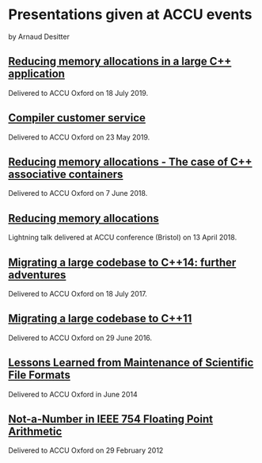 # Presentations given at ACCU events #

by Arnaud Desitter


## [Reducing memory allocations in a large C++ application](ReducingMemoryAllocations_ACCU_2019.pdf)
Delivered to ACCU Oxford on 18 July 2019.

## [Compiler customer service](Compiler_Customer_Service_ACCU_2019.pdf)

Delivered to ACCU Oxford on 23 May 2019.

## [Reducing memory allocations - The case of C++ associative containers](ReducingMemoryAllocations-allocators_ACCU_Oxford_2018.pdf)

Delivered to ACCU Oxford on 7 June 2018.

## [Reducing memory allocations](ReducingMemoryAllocations_ACCU2018.pdf)

Lightning talk delivered at ACCU conference (Bristol) on 13 April 2018.

## [Migrating a large codebase to C++14: further adventures](Migrating_large_cpp14-further-adventures.pdf)

Delivered to ACCU Oxford on 18 July 2017.

## [Migrating a large codebase to C++11](Migrating_large_cpp11.pdf)

Delivered to ACCU Oxford on 29 June 2016.

## [Lessons Learned from Maintenance of Scientific File Formats](Arnaud-FileFormat-201406.pdf)

Delivered to ACCU Oxford in June 2014

## [Not-a-Number in IEEE 754 Floating Point Arithmetic](Arnaud-NaN-ACCU-20120229)

Delivered to ACCU Oxford on 29 February 2012

